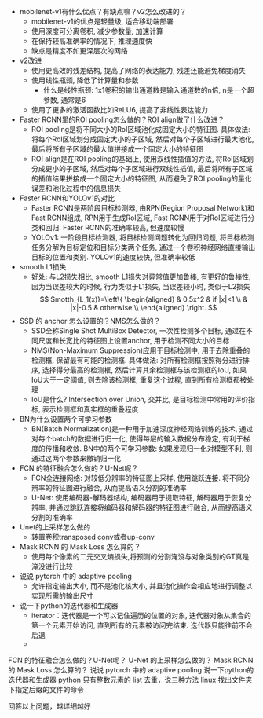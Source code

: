 - mobilenet-v1有什么优点？有缺点嘛？v2怎么改进的？
  - mobilenet-v1的优点是轻量级, 适合移动端部署
  - 使用深度可分离卷积, 减少参数量, 加速计算
  - 在保持较高准确率的情况下, 推理速度快
  - 缺点是精度不如更深层次的网络
- v2改进
  - 使用更高效的残差结构, 提高了网络的表达能力, 残差还能避免梯度消失
  - 使用线性瓶颈, 降低了计算量和参数
    - 什么是线性瓶颈: 1x1卷积的输出通道数是输入通道数的n倍, n是一个超参数, 通常是6
  - 使用了更多的激活函数比如ReLU6, 提高了非线性表达能力
- Faster RCNN里的ROI pooling怎么做的？ROI align做了什么改进？
  - ROI pooling是将不同大小的RoI区域池化成固定大小的特征图. 具体做法: 将每个RoI区域划分成固定大小的子区域, 然后对每个子区域进行最大池化, 最后将所有子区域的最大值拼接成一个固定大小的特征图
  - ROI align是在ROI pooling的基础上, 使用双线性插值的方法, 将RoI区域划分成更小的子区域, 然后对每个子区域进行双线性插值, 最后将所有子区域的插值结果拼接成一个固定大小的特征图, 从而避免了ROI pooling的量化误差和池化过程中的信息损失
- Faster RCNN和YOLOv1的对比
  - Faster RCNN是两阶段目标检测器, 由RPN(Region Proposal Network)和Fast RCNN组成, RPN用于生成RoI区域, Fast RCNN用于对RoI区域进行分类和回归. Faster RCNN的准确率较高, 但速度较慢
  - YOLOv1: 一阶段目标检测器, 将目标检测问题转化为回归问题, 将目标检测任务分解为目标定位和目标分类两个任务, 通过一个卷积神经网络直接输出目标的位置和类别. YOLOv1的速度较快, 但准确率较低
- smooth L1损失
  - 好处: 与L2损失相比, smooth L1损失对异常值更加鲁棒, 有更好的鲁棒性, 因为当误差较大的时候, 行为类似于L1损失, 当误差较小时, 类似于L2损失
$$ Smotth_{L_1(x)}=\left\{
\begin{aligned}
& 0.5x^2 & if |x|<1 \\
& |x|-0.5 & otherwise \\
\end{aligned}
\right.
$$
- SSD 的 anchor 怎么设置的？NMS怎么做的？
  - SSD全称Single Shot MultiBox Detector, 一次性检测多个目标, 通过在不同尺度和长宽比的特征图上设置anchor, 用于检测不同大小的目标
  - NMS(Non-Maximum Suppression)应用于目标检测中, 用于去除重叠的检测框, 保留最有可能的检测框. 具体做法: 对所有检测框按照得分进行排序, 选择得分最高的检测框, 然后计算其余检测框与该检测框的IoU, 如果IoU大于一定阈值, 则去除该检测框, 重复这个过程, 直到所有检测框都被处理
  - IoU是什么? Intersection over Union, 交并比, 是目标检测中常用的评价指标, 表示检测框和真实框的重叠程度
- BN为什么设置两个可学习参数
  - BN(Batch Normalization)是一种用于加速深度神经网络训练的技术, 通过对每个batch的数据进行归一化, 使得每层的输入数据分布稳定, 有利于梯度的传播和收敛. BN中的两个可学习参数: 如果发现归一化对模型不利, 则通过这两个参数来撤销归一化
- FCN 的特征融合怎么做的？U-Net呢？
  - FCN全连接网络: 对较低分辨率的特征图上采样, 使用跳跃连接. 将不同分辨率的特征图进行融合, 从而提高语义分割的准确率
  - U-Net: 使用编码器-解码器结构, 编码器用于提取特征, 解码器用于恢复分辨率, 并通过跳跃连接将编码器和解码器的特征图进行融合, 从而提高语义分割的准确率
- Unet的上采样怎么做的
  - 转置卷积transposed conv或者up-conv
- Mask RCNN 的 Mask Loss 怎么算的？
  - 使用每个像素的二元交叉熵损失,将预测的分割淹没与对象类别的GT真是淹没进行比较
- 说说 pytorch 中的 adaptive pooling
  - 允许指定输出大小, 而不是池化核大小, 并且池化操作会相应地进行调整以实现所需的输出尺寸
- 说一下python的迭代器和生成器
  - iterator：迭代器是一个可以记住遍历的位置的对象, 迭代器对象从集合的第一个元素开始访问, 直到所有的元素被访问完结束. 迭代器只能往前不会后退
  - 



FCN 的特征融合怎么做的？U-Net呢？
U-Net 的上采样怎么做的？
Mask RCNN 的 Mask Loss 怎么算的？
说说 pytorch 中的 adaptive pooling
说一下python的迭代器和生成器
python 只有整数元素的 list 去重，说三种方法
linux 找出文件夹下指定后缀的文件的命令

回答以上问题，越详细越好